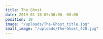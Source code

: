 ```yaml
---
title: The Ghost
date: 2019-01-10 09:36:00 -08:00
position: 19
image: "/uploads/The-Ghost_title.jpg"
small_image: "/uploads/The-Ghost_420.jpg"
---
```


